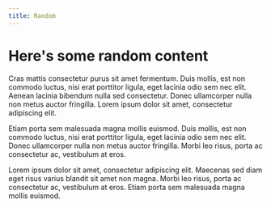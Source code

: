 ```yaml
---
title: Random
---
```

# Here's some random content
Cras mattis consectetur purus sit amet fermentum. Duis mollis, est non commodo luctus, nisi erat porttitor ligula, eget lacinia odio sem nec elit. Aenean lacinia bibendum nulla sed consectetur. Donec ullamcorper nulla non metus auctor fringilla. Lorem ipsum dolor sit amet, consectetur adipiscing elit.

Etiam porta sem malesuada magna mollis euismod. Duis mollis, est non commodo luctus, nisi erat porttitor ligula, eget lacinia odio sem nec elit. Donec ullamcorper nulla non metus auctor fringilla. Morbi leo risus, porta ac consectetur ac, vestibulum at eros.

Lorem ipsum dolor sit amet, consectetur adipiscing elit. Maecenas sed diam eget risus varius blandit sit amet non magna. Morbi leo risus, porta ac consectetur ac, vestibulum at eros. Etiam porta sem malesuada magna mollis euismod.